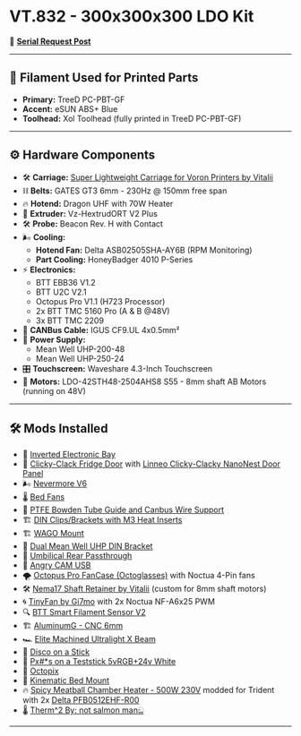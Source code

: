 # **VT.832 - 300x300x300 LDO Kit**

🔗 [**Serial Request Post**](https://www.reddit.com/r/voroncorexy/comments/zazjmy/voron_trident_serial_request_spitzbirne328668/)

---

## 🧵 **Filament Used for Printed Parts**
- **Primary:** TreeD PC-PBT-GF
- **Accent:** eSUN ABS+ Blue
- **Toolhead:** Xol Toolhead (fully printed in TreeD PC-PBT-GF)

---

## ⚙️ **Hardware Components**

- 🛠️ **Carriage:** [Super Lightweight Carriage for Voron Printers by Vitalii](https://www.etsy.com/listing/1639526932)
- ⛓️ **Belts:** GATES GT3 6mm - 230Hz @ 150mm free span
- 🔥 **Hotend:** Dragon UHF with 70W Heater
- 🧩 **Extruder:** Vz-HextrudORT V2 Plus
- 🛠️ **Probe:** Beacon Rev. H with Contact
- 🌬️ **Cooling:**
  - **Hotend Fan:** Delta ASB02505SHA-AY6B (RPM Monitoring)
  - **Part Cooling:** HoneyBadger 4010 P-Series
- ⚡ **Electronics:**
  - BTT EBB36 V1.2
  - BTT U2C V2.1
  - Octopus Pro V1.1 (H723 Processor)
  - 2x BTT TMC 5160 Pro (A & B @48V)
  - 3x BTT TMC 2209
- 🔌 **CANBus Cable:** IGUS CF9.UL 4x0.5mm²
- 🔋 **Power Supply:**
  - Mean Well UHP-200-48
  - Mean Well UHP-250-24
- 🎛️ **Touchscreen:** Waveshare 4.3-Inch Touchscreen
- 📏 **Motors:** LDO-42STH48-2504AHS8 S55 - 8mm shaft AB Motors (running on 48V)

---

## 🛠️ **Mods Installed**

- 🔄 [Inverted Electronic Bay](https://github.com/Gi7mo/TinyFan)
- 🚪 [Clicky-Clack Fridge Door](https://github.com/tanaes/whopping_Voron_mods/tree/main/clickyclacky_door) with [Linneo Clicky-Clacky NanoNest Door Panel](https://www.onetwo3d.co.uk/product/linneo-clicky-clacky-nanonest-door-panel-trident-pc/)
- 🌬️ [Nevermore V6](https://github.com/nevermore3d/Nevermore_Micro/tree/master/V6)
- 🌡️ [Bed Fans](https://github.com/VoronDesign/VoronUsers/tree/master/printer_mods/CannedBass/Trident_Bed_Fans)
- 🔧 [PTFE Bowden Tube Guide and Canbus Wire Support](https://github.com/VoronDesign/VoronUsers/tree/master/printer_mods/Galvanic/Bowden_Tube_Guide)
- 🏗️ [DIN Clips/Brackets with M3 Heat Inserts](https://github.com/Ramalama2/Voron-2-Mods/tree/main/DinClips)
- 🏗️ [WAGO Mount](https://github.com/VoronDesign/VoronUsers/tree/master/printer_mods/LoganFraser/WagoMounts)
- 🔩 [Dual Mean Well UHP DIN Bracket](https://www.printables.com/de/model/514802-voron-electronics-dual-uhp-din-bracket)
- 🔗 [Umbilical Rear Passthrough](https://github.com/tanaes/whopping_Voron_mods/tree/main/umbilical_passthrough)
- 📸 [Angry CAM USB](https://github.com/VoronDesign/VoronUsers/tree/master/printer_mods/chri.kai.in/Angry_CAM_USB)
- 🌪️ [Octopus Pro FanCase (Octoglasses)](https://github.com/Ramalama2/Voron-2-Mods/tree/main/Octopus_Pro_FanCase) with Noctua 4-Pin fans
- 🛠️ [Nema17 Shaft Retainer by Vitalii](https://www.etsy.com/listing/1702708032) (custom for 8mm shaft motors)
- 🌀 [TinyFan by Gi7mo](https://github.com/Gi7mo/TinyFan) with 2x Noctua NF-A6x25 PWM
- 🔍 [BTT Smart Filament Sensor V2](https://biqu.equipment/products/btt-sfs-v2-0-smart-filament-sensor)
- 🏗️ [AluminumG - CNC 6mm](https://github.com/3DPrintingMods/VoronTrident-AluminumG)
- 🏎️ [Elite Machined Ultralight X Beam](https://west3d.com/products/elite-ultralight-x-beam-for-voron-v2-4-and-trident)
- 🎇 [Disco on a Stick](https://github.com/VoronDesign/Voron-Hardware/tree/master/Daylight/Disco_on_a_stick)
- 🎨 [Px#*s on a Teststick 5vRGB+24v White](https://alchemy3d.de/de/products/px-s-on-a-teststick-5vrgb-24v-white)
- 🌟 [Octopix](https://github.com/jrlomas/OctoPix)
- 🔩 [Kinematic Bed Mount](https://aliexpress.com/item/1005005494918899.html)
- 🔥 [Spicy Meatball Chamber Heater - 500W 230V](https://github.com/GiulianoM/PTC_Heater_Mount) modded for Trident with 2x [Delta PFB0512EHF-R00](https://www.digikey.com/en/products/detail/delta-electronics/PFB0512EHF-R00/9478085)
- 🌡️ [Therm^2 By: not salmon manඞ](https://provok3d.com/product/therm2-by-not-salmon-man%E0%B6%9E/?v=5f02f0889301)
---
